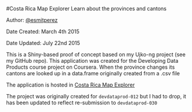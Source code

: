 #Costa Rica Map Explorer
Learn about the provinces and cantons

Author:  [@esmitperez](https://twitter.com/esmitperez)

Date Created: March 4th 2015

Date Updated: July 22nd 2015

This is a Shiny-based proof of concept based on my Ujko-ng project (see my GitHub repo). This application was created for the Developing Data Products course project on Coursera. When the province changes its cantons are looked up in a data.frame originally created from a .csv file

The application is hosted in [Costa Rica Map Explorer](https://esmitperez.shinyapps.io/tiquimapa/)

The project was originally created for `devdataprod-012` but I had to drop, it has been updated to reflect re-submission to `devdataprod-030`